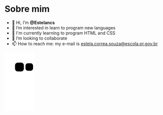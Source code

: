 # Sobre mim

- 👋 Hi, I’m **@Estelancs**
- 👀 I’m interested in learn to program new languages
- 🌱 I'm currently learning to program HTML and CSS
- 💞️ I’m looking to collaborate 
- 📫 How to reach me: my e-mail is estela.correa.souza@escola.pr.gov.br

![Snake animation](https://github.com/estelancs/estelancs/blob/output/github-contribution-grid-snake.svg)
